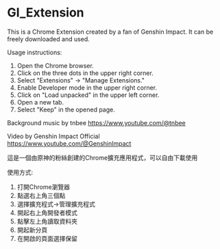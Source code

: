# GI_Extension


This is a Chrome Extension created by a fan of Genshin Impact. It can be freely downloaded and used.

Usage instructions:
1. Open the Chrome browser.
2. Click on the three dots in the upper right corner.
3. Select "Extensions" -> "Manage Extensions."
4. Enable Developer mode in the upper right corner.
5. Click on "Load unpacked" in the upper left corner.
6. Open a new tab.
7. Select "Keep" in the opened page.

Background music by tnbee https://www.youtube.com/@tnbee

Video by Genshin Impact Official https://www.youtube.com/@GenshinImpact

這是一個由原神的粉絲創建的Chrome擴充應用程式，可以自由下載使用

使用方式:
1. 打開Chrome瀏覽器
2. 點選右上角三個點
3. 選擇擴充程式->管理擴充程式
4. 開起右上角開發者模式
5. 點擊左上角讀取資料夾
6. 開起新分頁
7. 在開啟的頁面選擇保留
